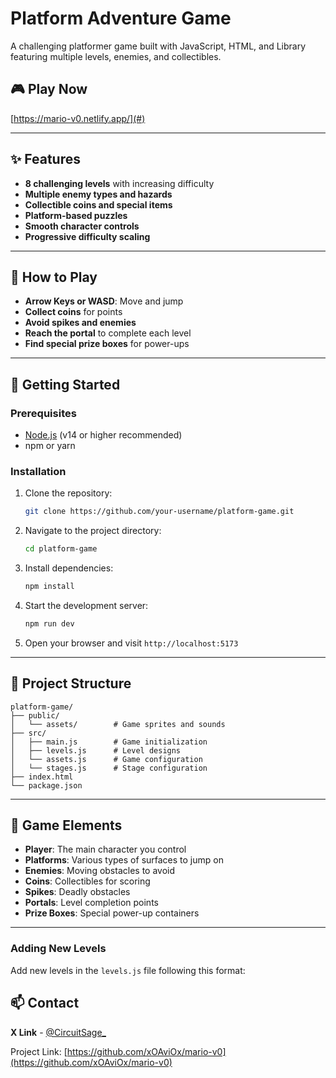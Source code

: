 # Platform Adventure Game

A challenging platformer game built with JavaScript, HTML, and Library featuring multiple levels, enemies, and collectibles.

## 🎮 Play Now

[https://mario-v0.netlify.app/](#)

---

## ✨ Features

- **8 challenging levels** with increasing difficulty
- **Multiple enemy types and hazards**
- **Collectible coins and special items**
- **Platform-based puzzles**
- **Smooth character controls**
- **Progressive difficulty scaling**

---

## 🎯 How to Play

- **Arrow Keys or WASD**: Move and jump
- **Collect coins** for points
- **Avoid spikes and enemies**
- **Reach the portal** to complete each level
- **Find special prize boxes** for power-ups

---

## 🚀 Getting Started

### Prerequisites

- [Node.js](https://nodejs.org/) (v14 or higher recommended)
- npm or yarn

### Installation

1. Clone the repository:

   ```bash
   git clone https://github.com/your-username/platform-game.git
   ```

2. Navigate to the project directory:

   ```bash
   cd platform-game
   ```

3. Install dependencies:

   ```bash
   npm install
   ```

4. Start the development server:

   ```bash
   npm run dev
   ```

5. Open your browser and visit `http://localhost:5173`

---

## 📁 Project Structure

```plaintext
platform-game/
├── public/
│   └── assets/        # Game sprites and sounds
├── src/
│   ├── main.js        # Game initialization
│   ├── levels.js      # Level designs
│   └── assets.js      # Game configuration
│   └── stages.js      # Stage configuration
├── index.html
└── package.json
```

---

## 🎨 Game Elements

- **Player**: The main character you control
- **Platforms**: Various types of surfaces to jump on
- **Enemies**: Moving obstacles to avoid
- **Coins**: Collectibles for scoring
- **Spikes**: Deadly obstacles
- **Portals**: Level completion points
- **Prize Boxes**: Special power-up containers

---

### Adding New Levels

Add new levels in the `levels.js` file following this format:

## 📫 Contact

**X Link** - [@CircuitSage\_](https://x.com/CircuitSage_)

Project Link: [https://github.com/xOAviOx/mario-v0](https://github.com/xOAviOx/mario-v0)
